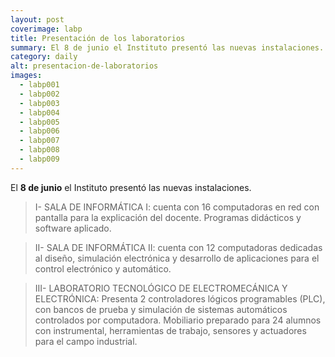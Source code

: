```yaml
---
layout: post
coverimage: labp
title: Presentación de los laboratorios
summary: El 8 de junio el Instituto presentó las nuevas instalaciones.
category: daily
alt: presentacion-de-laboratorios
images:
  - labp001
  - labp002
  - labp003
  - labp004
  - labp005
  - labp006
  - labp007
  - labp008
  - labp009
---
```

El **8 de junio** el Instituto presentó las nuevas instalaciones.

>I- SALA DE INFORMÁTICA I: cuenta con 16 computadoras en red con pantalla para la explicación del docente. Programas didácticos y software aplicado.

>II- SALA DE INFORMÁTICA II: cuenta con 12 computadoras dedicadas al diseño, simulación electrónica y desarrollo de aplicaciones para el control electrónico y automático.

>III- LABORATORIO TECNOLÓGICO DE ELECTROMECÁNICA Y ELECTRÓNICA: Presenta 2 controladores lógicos programables (PLC), con bancos de prueba y simulación de sistemas automáticos controlados por computadora. Mobiliario preparado para 24 alumnos con instrumental, herramientas de trabajo, sensores y actuadores para el campo industrial.
